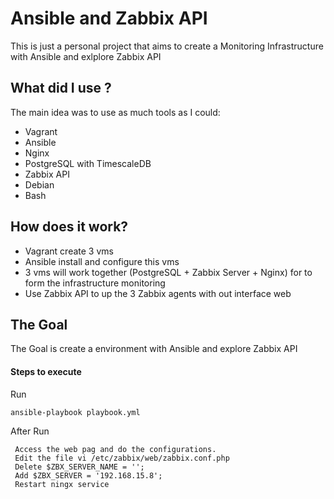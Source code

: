 # Ansible and Zabbix API
This is just a personal project that aims to create a Monitoring Infrastructure with Ansible and exlplore Zabbix API 

## What did I use ?
The main idea was to use as much tools as I could:

- Vagrant
- Ansible
- Nginx
- PostgreSQL with TimescaleDB
- Zabbix API
- Debian
- Bash

## How does it work?

- Vagrant create 3 vms
- Ansible install and configure this vms
- 3 vms will work together (PostgreSQL + Zabbix Server + Nginx) for to form the infrastructure monitoring
- Use Zabbix API to up the 3 Zabbix agents with out interface web


## The Goal
The Goal is create a environment with Ansible and explore Zabbix API



#### Steps to execute

Run
```
ansible-playbook playbook.yml

```

After Run
```
 Access the web pag and do the configurations.
 Edit the file vi /etc/zabbix/web/zabbix.conf.php
 Delete $ZBX_SERVER_NAME = '';
 Add $ZBX_SERVER = '192.168.15.8';
 Restart ningx service

```